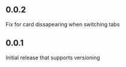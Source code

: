 ## 0.0.2
Fix for card dissapearing when switching tabs

## 0.0.1
Initial release that supports versioning